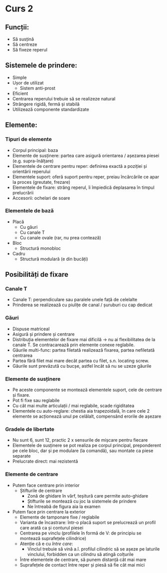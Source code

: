 # Curs 2

## Funcții:
- Să susțină
- Să centreze
- Să fixeze reperul

## Sistemele de prindere:
- Simple
- Ușor de utilizat
  - Sistem anti-prost
- Eficient
- Centrarea reperului trebuie să se realizeze natural
- Strângere rigidă, fermă și stabilă
- Utilizează componente standardizate

## Elemente:
### Tipuri de elemente
- Corpul principal: baza
- Elemente de susținere: partea care asigură orientarea / așezarea piesei (e.g. supra-înălțare)
- Elementele de centrare pentru reper: definirea exactă a poziției și orientării reperului
- Elementele suport: oferă suport pentru reper, preiau încărcările ce apar la proces (greutate, frezare)
- Elementele de fixare: strâng reperul, îi împiedică deplasarea în timpul prelucrării
- Accesorii: ochelari de soare

### Elementele de bază
- Placă
  - Cu găuri
  - Cu canale T
  - Cu canale ovale (rar, nu prea contează)
- Bloc
  - Structură monobloc
- Cadru
  - Structură modulară (e din bucăți)

## Posibilități de fixare
### Canale T
- Canale T: perpendiculare sau paralele unele față de celelalte
- Prinderea se realizează cu piulițe de canal / șuruburi cu cap dedicat

### Găuri
- Dispuse matriceal
- Asigură și prindere și centrare
- Distribuția elementelor de fixare mai dificilă -> nu ai flexibilitatea de la canale T. Se contracarează
prin elemente conexe reglabile.
- Găurile multi-func: partea filetată realizează fixarea, partea nefiletată centrarea
- Partea fără filet mai mare decât partea cu filet, s.n. locating screw.
- Găurile sunt prevăzută cu bucșe, astfel încât să nu se uzeze găurile

### Elemente de susținere
- Pe aceste componente se montează elementele suport, cele de centrare și fixare.
- Pot fi fixe sau reglabile
- Cu cât mai multe articulații / mai reglabile, scade rigiditatea
- Elementele cu auto-reglare: chestia aia trapezoidală, în care cele 2 elemente se acționează unul pe
celălalt, compensând erorile de așezare

### Gradele de libertate
- Nu sunt 6, sunt 12, practic 2 x sensurile de mișcare pentru fiecare
- Elementele de susținere se pot realiza pe corpul principal, preponderent pe cele bloc, dar și pe modulare (la comandă),
sau montate ca piese separate
- Prelucrate direct: mai rezistentă

### Elemente de centrare
- Putem face centrare prin interior
  - Știfturile de centrare
    - Zonă de ghidare în vârf, teșitură care permite auto-ghidare
    - Știfturile se montează cu joc la sistemele de prindere
    - Ne întreabă de figura aia la examen
- Putem face prin centrare la exterior
  - Elemente de tamponare fixe / reglabile
  - Varianta de încastrare: într-o placă suport se prelucrează un profil care arată ca și conturul piesei
  - Centrarea pe vinclu (profilele în formă de V: de principiu se montează suprafețele cilindrice)
  - Atenție că e cu *între care*:
    - Vinclul trebuie să vină a.î. profilul cilindric să se așeze pe laturile vinclului, forbidden ca un cilindru să
atingă colțurile
  - Între elementele de centrare, să punem distanță cât mai mare
  - Suprafețele de contact între reper și piesă să fie cât mai mici